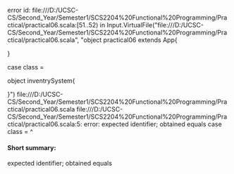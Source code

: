 error id: file:///D:/UCSC-CS/Second_Year/Semester1/SCS2204%20Functional%20Programming/Practical/practical06.scala:[51..52) in Input.VirtualFile("file:///D:/UCSC-CS/Second_Year/Semester1/SCS2204%20Functional%20Programming/Practical/practical06.scala", "object practical06 extends App{

}

case class = 

object inventrySystem{

}")
file:///D:/UCSC-CS/Second_Year/Semester1/SCS2204%20Functional%20Programming/Practical/practical06.scala
file:///D:/UCSC-CS/Second_Year/Semester1/SCS2204%20Functional%20Programming/Practical/practical06.scala:5: error: expected identifier; obtained equals
case class = 
           ^
#### Short summary: 

expected identifier; obtained equals